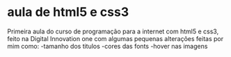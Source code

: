 # aula de html5 e css3 
Primeira aula do curso de programação para a internet com html5 e css3, feito na Digital Innovation one 
com algumas pequenas alterações feitas por mim como:
  -tamanho dos titulos 
  -cores das fonts
  -hover nas imagens

